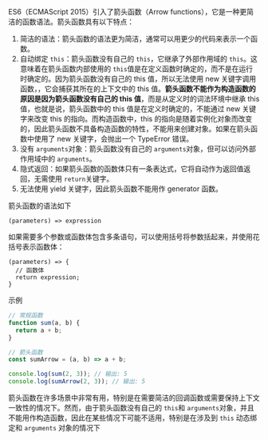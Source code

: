 ES6（ECMAScript 2015）引入了箭头函数（Arrow functions），它是一种更简洁的函数语法。箭头函数具有以下特点：

1. 简洁的语法：箭头函数的语法更为简洁，通常可以用更少的代码来表示一个函数。
2. 自动绑定 `this`：箭头函数没有自己的 `this`，它继承了外部作用域的 `this`。这意味着在箭头函数内部使用的 `this`值是在定义函数时确定的，而不是在运行时确定的。因为箭头函数没有自己的 this 值，所以无法使用 new 关键字调用函数，，它会捕获其所在的上下文中的 this 值。**箭头函数不能作为构造函数的原因是因为箭头函数没有自己的 this 值**，而是从定义时的词法环境中继承 this 值，也就是说，箭头函数中的 this 值是在定义时确定的，不能通过 new 关键字来改变 this 的指向。而构造函数中，this 的指向是随着实例化对象而改变的，因此箭头函数不具备构造函数的特性，不能用来创建对象。如果在箭头函数中使用了 new 关键字，会抛出一个 TypeError 错误。
3. 没有 `arguments`对象：箭头函数没有自己的 `arguments`对象，但可以访问外部作用域中的 `arguments`。
4. 隐式返回：如果箭头函数的函数体只有一条表达式，它将自动作为返回值返回，无需使用 `return`关键字。
5. 无法使用 yield 关键字，因此箭头函数不能用作 generator 函数。

箭头函数的语法如下

```
(parameters) => expression
```

如果需要多个参数或函数体包含多条语句，可以使用括号将参数括起来，并使用花括号表示函数体：

```
(parameters) => {
  // 函数体
  return expression;
}
```

示例

```JavaScript
// 常规函数
function sum(a, b) {
  return a + b;
}

// 箭头函数
const sumArrow = (a, b) => a + b;

console.log(sum(2, 3)); // 输出: 5
console.log(sumArrow(2, 3)); // 输出: 5
```

箭头函数在许多场景中非常有用，特别是在需要简洁的回调函数或需要保持上下文一致性的情况下。然而，由于箭头函数没有自己的 `this`和 `arguments`对象，并且不能用作构造函数，因此在某些情况下可能不适用，特别是在涉及到 `this` 动态绑定和 `arguments` 对象的情况下
